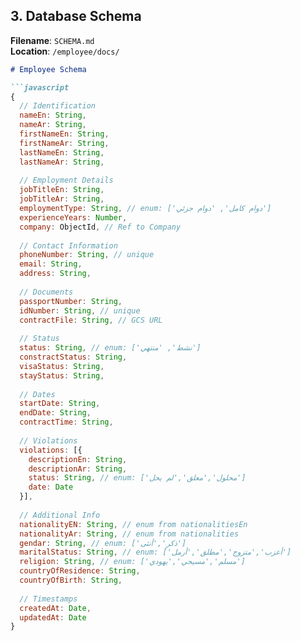 
## 3. Database Schema
**Filename**: `SCHEMA.md`  
**Location**: `/employee/docs/`

```markdown
# Employee Schema

```javascript
{
  // Identification
  nameEn: String,
  nameAr: String,
  firstNameEn: String,
  firstNameAr: String,
  lastNameEn: String,
  lastNameAr: String,
  
  // Employment Details
  jobTitleEn: String,
  jobTitleAr: String,
  employmentType: String, // enum: ['دوام كامل', 'دوام جزئي']
  experienceYears: Number,
  company: ObjectId, // Ref to Company
  
  // Contact Information
  phoneNumber: String, // unique
  email: String,
  address: String,
  
  // Documents
  passportNumber: String,
  idNumber: String, // unique
  contractFile: String, // GCS URL
  
  // Status
  status: String, // enum: ['نشط', 'منتهي']
  constractStatus: String,
  visaStatus: String,
  stayStatus: String,
  
  // Dates
  startDate: String,
  endDate: String,
  contractTime: String,
  
  // Violations
  violations: [{
    descriptionEn: String,
    descriptionAr: String,
    status: String, // enum: ['محلول','معلق','لم يحل']
    date: Date
  }],
  
  // Additional Info
  nationalityEN: String, // enum from nationalitiesEn
  nationalityAr: String, // enum from nationalities
  gendar: String, // enum: ['ذكر','أنثى']
  maritalStatus: String, // enum: ['أعزب','متزوج','مطلق','أرمل']
  religion: String, // enum: ['مسلم','مسيحي','يهودي']
  countryOfResidence: String,
  countryOfBirth: String,
  
  // Timestamps
  createdAt: Date,
  updatedAt: Date
}